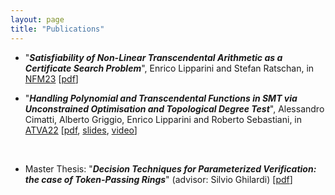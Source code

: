 ```yaml
---
layout: page
title: "Publications"
---
```


* "***Satisfiability of Non-Linear Transcendental Arithmetic as a Certificate Search Problem***", Enrico Lipparini and Stefan Ratschan, in [NFM23](https://conf.researchr.org/home/nfm-2023) \[[pdf](https://arxiv.org/abs/2303.16582)]

* "***Handling Polynomial and Transcendental Functions in SMT via Unconstrained Optimisation and Topological Degree Test***", Alessandro Cimatti, Alberto Griggio, Enrico Lipparini and Roberto Sebastiani, in [ATVA22](https://atva-conference.org/2022/) \[[pdf](/Handling_Polynomial_and_Transcendental_Functions_in_SMT_via_Unconstrained_Optimisation_and_Topological_Degree_Test.pdf), [slides](/Slides_Handling_Polynomial_and_Transcendental_Functions_in_SMT_via_Unconstrained_Optimisation_and_Topological_Degree_Test.pdf),  [video](https://lcs.ios.ac.cn/atva2022/Enrico_Lipparini.mp4)\]


<br>

* Master Thesis: "***Decision Techniques for Parameterized Verification: the case of Token-Passing Rings***" (advisor: Silvio Ghilardi) \[[pdf](/Master_Thesis_Enrico_Lipparini.pdf)\]